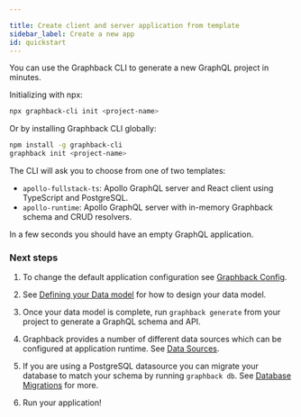 ```yaml
---

title: Create client and server application from template
sidebar_label: Create a new app
id: quickstart
---
```


You can use the Graphback CLI to generate a new GraphQL project in minutes.

Initializing with npx:

```bash
npx graphback-cli init <project-name>
```

Or by installing Graphback CLI globally:

```bash
npm install -g graphback-cli
graphback init <project-name>
```

The CLI will ask you to choose from one of two templates:

- `apollo-fullstack-ts`: Apollo GraphQL server and React client using TypeScript and PostgreSQL.
- `apollo-runtime`: Apollo GraphQL server with in-memory Graphback schema and CRUD resolvers.

In a few seconds you should have an empty GraphQL application.

### Next steps

1. To change the default application configuration see [Graphback Config](./config.md).

2. See [Defining your Data model](./datamodel.md) for how to design your data model.

3. Once your data model is complete, run `graphback generate` from your project to generate a GraphQL schema and API.

4. Graphback provides a number of different data sources which can be configured at application runtime. See [Data Sources](../db/datasources).

5. If you are using a PostgreSQL datasource you can migrate your database to match your schema by running `graphback db`. See [Database Migrations](../db/migrations.md) for more.

6. Run your application!